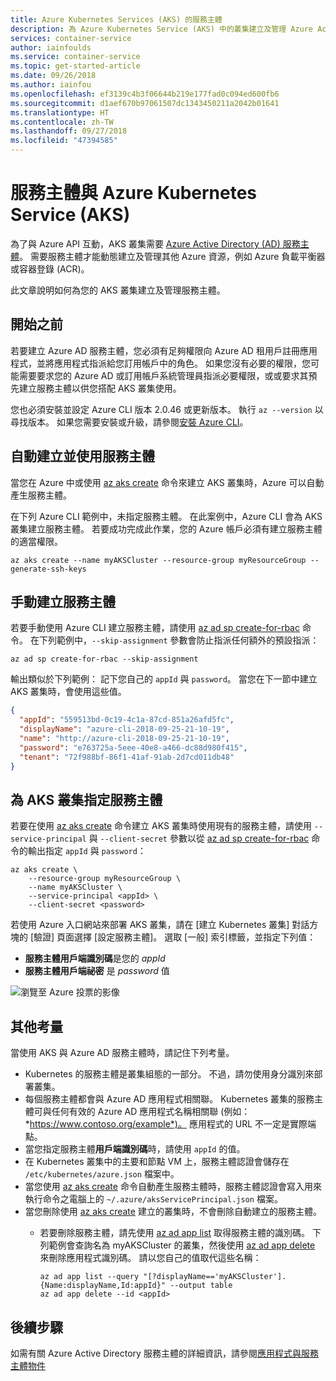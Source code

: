 ```yaml
---
title: Azure Kubernetes Services (AKS) 的服務主體
description: 為 Azure Kubernetes Service (AKS) 中的叢集建立及管理 Azure Active Directory 服務主體
services: container-service
author: iainfoulds
ms.service: container-service
ms.topic: get-started-article
ms.date: 09/26/2018
ms.author: iainfou
ms.openlocfilehash: ef3139c4b3f06644b219e177fad0c094ed600fb6
ms.sourcegitcommit: d1aef670b97061507dc1343450211a2042b01641
ms.translationtype: HT
ms.contentlocale: zh-TW
ms.lasthandoff: 09/27/2018
ms.locfileid: "47394585"
---
```

# <a name="service-principals-with-azure-kubernetes-service-aks"></a>服務主體與 Azure Kubernetes Service (AKS)

為了與 Azure API 互動，AKS 叢集需要 [Azure Active Directory (AD) 服務主體][aad-service-principal]。 需要服務主體才能動態建立及管理其他 Azure 資源，例如 Azure 負載平衡器或容器登錄 (ACR)。

此文章說明如何為您的 AKS 叢集建立及管理服務主體。

## <a name="before-you-begin"></a>開始之前

若要建立 Azure AD 服務主體，您必須有足夠權限向 Azure AD 租用戶註冊應用程式，並將應用程式指派給您訂用帳戶中的角色。 如果您沒有必要的權限，您可能需要要求您的 Azure AD 或訂用帳戶系統管理員指派必要權限，或或要求其預先建立服務主體以供您搭配 AKS 叢集使用。

您也必須安裝並設定 Azure CLI 版本 2.0.46 或更新版本。 執行 `az --version` 以尋找版本。 如果您需要安裝或升級，請參閱[安裝 Azure CLI][install-azure-cli]。

## <a name="automatically-create-and-use-a-service-principal"></a>自動建立並使用服務主體

當您在 Azure 中或使用 [az aks create][az-aks-create] 命令來建立 AKS 叢集時，Azure 可以自動產生服務主體。

在下列 Azure CLI 範例中，未指定服務主體。 在此案例中，Azure CLI 會為 AKS 叢集建立服務主體。 若要成功完成此作業，您的 Azure 帳戶必須有建立服務主體的適當權限。

```azurecli
az aks create --name myAKSCluster --resource-group myResourceGroup --generate-ssh-keys
```

## <a name="manually-create-a-service-principal"></a>手動建立服務主體

若要手動使用 Azure CLI 建立服務主體，請使用 [az ad sp create-for-rbac][az-ad-sp-create] 命令。 在下列範例中，`--skip-assignment` 參數會防止指派任何額外的預設指派：

```azurecli-interactive
az ad sp create-for-rbac --skip-assignment
```

輸出類似於下列範例： 記下您自己的 `appId` 與 `password`。 當您在下一節中建立 AKS 叢集時，會使用這些值。

```json
{
  "appId": "559513bd-0c19-4c1a-87cd-851a26afd5fc",
  "displayName": "azure-cli-2018-09-25-21-10-19",
  "name": "http://azure-cli-2018-09-25-21-10-19",
  "password": "e763725a-5eee-40e8-a466-dc88d980f415",
  "tenant": "72f988bf-86f1-41af-91ab-2d7cd011db48"
}
```

## <a name="specify-a-service-principal-for-an-aks-cluster"></a>為 AKS 叢集指定服務主體

若要在使用 [az aks create][az-aks-create] 命令建立 AKS 叢集時使用現有的服務主體，請使用 `--service-principal` 與 `--client-secret` 參數以從 [az ad sp create-for-rbac][az-ad-sp-create] 命令的輸出指定 `appId` 與 `password`：

```azurecli-interactive
az aks create \
    --resource-group myResourceGroup \
    --name myAKSCluster \
    --service-principal <appId> \
    --client-secret <password>
```

若使用 Azure 入口網站來部署 AKS 叢集，請在 [建立 Kubernetes 叢集] 對話方塊的 [驗證] 頁面選擇 [設定服務主體]。 選取 [一般] 索引標籤，並指定下列值：

- **服務主體用戶端識別碼**是您的 *appId*
- **服務主體用戶端祕密** 是 *password* 值

![瀏覽至 Azure 投票的影像](media/kubernetes-service-principal/portal-configure-service-principal.png)

## <a name="additional-considerations"></a>其他考量

當使用 AKS 與 Azure AD 服務主體時，請記住下列考量。

- Kubernetes 的服務主體是叢集組態的一部分。 不過，請勿使用身分識別來部署叢集。
- 每個服務主體都會與 Azure AD 應用程式相關聯。 Kubernetes 叢集的服務主體可與任何有效的 Azure AD 應用程式名稱相關聯 (例如：*https://www.contoso.org/example*)。 應用程式的 URL 不一定是實際端點。
- 當您指定服務主體**用戶端識別碼**時，請使用 `appId` 的值。
- 在 Kubernetes 叢集中的主要和節點 VM 上，服務主體認證會儲存在 `/etc/kubernetes/azure.json` 檔案中。
- 當您使用 [az aks create][az-aks-create] 命令自動產生服務主體時，服務主體認證會寫入用來執行命令之電腦上的 `~/.azure/aksServicePrincipal.json` 檔案。
- 當您刪除使用 [az aks create][az-aks-create] 建立的叢集時，不會刪除自動建立的服務主體。
    - 若要刪除服務主體，請先使用 [az ad app list][az-ad-app-list] 取得服務主體的識別碼。 下列範例會查詢名為 myAKSCluster 的叢集，然後使用 [az ad app delete][az-ad-app-delete] 來刪除應用程式識別碼。 請以您自己的值取代這些名稱：

        ```azurecli
        az ad app list --query "[?displayName=='myAKSCluster'].{Name:displayName,Id:appId}" --output table
        az ad app delete --id <appId>
        ```

## <a name="next-steps"></a>後續步驟

如需有關 Azure Active Directory 服務主體的詳細資訊，請參閱[應用程式與服務主體物件][service-principal]

<!-- LINKS - internal -->
[aad-service-principal]:../active-directory/develop/app-objects-and-service-principals.md
[acr-intro]: ../container-registry/container-registry-intro.md
[az-ad-sp-create]: /cli/azure/ad/sp#az-ad-sp-create-for-rbac
[azure-load-balancer-overview]: ../load-balancer/load-balancer-overview.md
[install-azure-cli]: /cli/azure/install-azure-cli
[service-principal]:../active-directory/develop/app-objects-and-service-principals.md
[user-defined-routes]: ../load-balancer/load-balancer-overview.md
[az-ad-app-list]: /cli/azure/ad/app#az-ad-app-list
[az-ad-app-delete]: /cli/azure/ad/app#az-ad-app-delete
[az-aks-create]: /cli/azure/aks#az-aks-create

